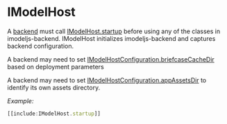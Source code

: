 # IModelHost

A [backend](../Glossary.md#backend) must call [IModelHost.startup]($backend) before using any of the classes in imodeljs-backend. IModelHost initializes imodeljs-backend and captures backend configuration.

A backend may need to set [IModelHostConfiguration.briefcaseCacheDir]($backend) based on deployment parameters

A backend may need to set [IModelHostConfiguration.appAssetsDir]($backend) to identify its own assets directory.

*Example:*
 ``` ts
 [[include:IModelHost.startup]]
 ```
